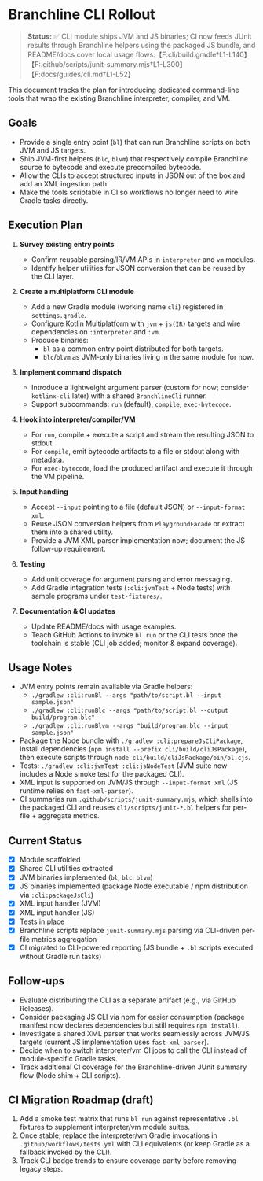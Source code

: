 # Branchline CLI Rollout

> **Status:** ✅ CLI module ships JVM and JS binaries; CI now feeds JUnit results through Branchline helpers using the packaged JS bundle, and README/docs cover local usage flows.【F:cli/build.gradle†L1-L140】【F:.github/scripts/junit-summary.mjs†L1-L300】【F:docs/guides/cli.md†L1-L52】

This document tracks the plan for introducing dedicated command-line tools that wrap the existing Branchline interpreter, compiler, and VM.

## Goals
- Provide a single entry point (`bl`) that can run Branchline scripts on both JVM and JS targets.
- Ship JVM-first helpers (`blc`, `blvm`) that respectively compile Branchline source to bytecode and execute precompiled bytecode.
- Allow the CLIs to accept structured inputs in JSON out of the box and add an XML ingestion path.
- Make the tools scriptable in CI so workflows no longer need to wire Gradle tasks directly.

## Execution Plan

1. **Survey existing entry points**
   - Confirm reusable parsing/IR/VM APIs in `interpreter` and `vm` modules.
   - Identify helper utilities for JSON conversion that can be reused by the CLI layer.

2. **Create a multiplatform CLI module**
   - Add a new Gradle module (working name `cli`) registered in `settings.gradle`.
   - Configure Kotlin Multiplatform with `jvm` + `js(IR)` targets and wire dependencies on `:interpreter` and `:vm`.
   - Produce binaries:
     - `bl` as a common entry point distributed for both targets.
     - `blc`/`blvm` as JVM-only binaries living in the same module for now.

3. **Implement command dispatch**
   - Introduce a lightweight argument parser (custom for now; consider `kotlinx-cli` later) with a shared `BranchlineCli` runner.
   - Support subcommands: `run` (default), `compile`, `exec-bytecode`.

4. **Hook into interpreter/compiler/VM**
   - For `run`, compile + execute a script and stream the resulting JSON to stdout.
   - For `compile`, emit bytecode artifacts to a file or stdout along with metadata.
   - For `exec-bytecode`, load the produced artifact and execute it through the VM pipeline.

5. **Input handling**
   - Accept `--input` pointing to a file (default JSON) or `--input-format xml`.
   - Reuse JSON conversion helpers from `PlaygroundFacade` or extract them into a shared utility.
   - Provide a JVM XML parser implementation now; document the JS follow-up requirement.

6. **Testing**
   - Add unit coverage for argument parsing and error messaging.
   - Add Gradle integration tests (`:cli:jvmTest` + Node tests) with sample programs under `test-fixtures/`.

7. **Documentation & CI updates**
   - Update README/docs with usage examples.
   - Teach GitHub Actions to invoke `bl run` or the CLI tests once the toolchain is stable (CLI job added; monitor & expand coverage).

## Usage Notes

- JVM entry points remain available via Gradle helpers:
  - `./gradlew :cli:runBl --args "path/to/script.bl --input sample.json"`
  - `./gradlew :cli:runBlc --args "path/to/script.bl --output build/program.blc"`
  - `./gradlew :cli:runBlvm --args "build/program.blc --input sample.json"`
- Package the Node bundle with `./gradlew :cli:prepareJsCliPackage`, install dependencies (`npm install --prefix cli/build/cliJsPackage`), then execute scripts through `node cli/build/cliJsPackage/bin/bl.cjs`.
- Tests: `./gradlew :cli:jvmTest :cli:jsNodeTest` (JVM suite now includes a Node smoke test for the packaged CLI).
- XML input is supported on JVM/JS through `--input-format xml` (JS runtime relies on `fast-xml-parser`).
- CI summaries run `.github/scripts/junit-summary.mjs`, which shells into the packaged CLI and reuses `cli/scripts/junit-*.bl` helpers for per-file + aggregate metrics.

## Current Status

- [x] Module scaffolded
- [x] Shared CLI utilities extracted
- [x] JVM binaries implemented (`bl`, `blc`, `blvm`)
- [x] JS binaries implemented (package Node executable / npm distribution via `:cli:packageJsCli`)
- [x] XML input handler (JVM)
- [x] XML input handler (JS)
- [x] Tests in place
- [x] Branchline scripts replace `junit-summary.mjs` parsing via CLI-driven per-file metrics aggregation
- [x] CI migrated to CLI-powered reporting (JS bundle + `.bl` scripts executed without Gradle run tasks)

## Follow-ups

- Evaluate distributing the CLI as a separate artifact (e.g., via GitHub Releases).
- Consider packaging JS CLI via npm for easier consumption (package manifest now declares dependencies but still requires `npm install`).
- Investigate a shared XML parser that works seamlessly across JVM/JS targets (current JS implementation uses `fast-xml-parser`).
- Decide when to switch interpreter/vm CI jobs to call the CLI instead of module-specific Gradle tasks.
- Track additional CI coverage for the Branchline-driven JUnit summary flow (Node shim + CLI scripts).

## CI Migration Roadmap (draft)

1. Add a smoke test matrix that runs `bl run` against representative `.bl` fixtures to supplement interpreter/vm module suites.
2. Once stable, replace the interpreter/vm Gradle invocations in `.github/workflows/tests.yml` with CLI equivalents (or keep Gradle as a fallback invoked by the CLI).
3. Track CLI badge trends to ensure coverage parity before removing legacy steps.
